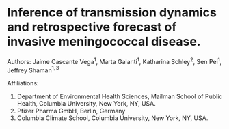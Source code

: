 # Inference of transmission dynamics and retrospective forecast of invasive meningococcal disease.
Authors: Jaime Cascante Vega$^1$, Marta Galanti$^1$, Katharina Schley$^2$, Sen Pei$^1$, Jeffrey Shaman$^{1,3}$

Affiliations:
1. Department of Environmental Health Sciences, Mailman School of Public Health, Columbia University, New York, NY, USA.
2. Pfizer Pharma GmbH, Berlin, Germany
3. Columbia Climate School, Columbia University, New York, NY, USA.

